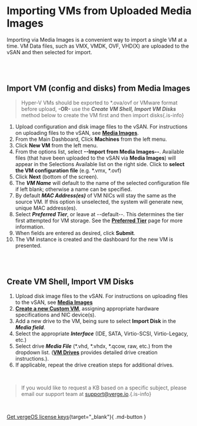 

# Importing VMs from Uploaded Media Images

Importing via Media Images is a convenient way to import a single VM at a time. VM Data files, such as VMX, VMDK, OVF, VHD(X) are uploaded to the vSAN and then selected for import.

<br>
<br>


## Import VM (config and disks) from Media Images

> Hyper-V VMs should be exported to \*.ova/ovf or VMware format before upload, **-OR-** use the ***Create VM Shell, Import VM Disks*** method below to create the VM first and then import disks{.is-info}

1.  Upload configuration and disk image files to the vSAN. For instructions on uploading files to the vSAN, see [**Media Images**](/public/ProductGuide/uploadingtovSAN).
2.  From the Main Dashboard, Click **Machines** from the left menu.
3.  Click **New VM** from the left menu.
4.  From the options list, select **\--Import from Media Images--**. Available files (that have been uploaded to the vSAN via **Media Images**) will appear in the Selections Available list on the right side. Click to **select the VM configuration file** (e.g. \*.vmx, \*.ovf)
5.  Click **Next** (bottom of the screen).
6.  The ***VM Name*** will default to the name of the selected configuration file if left blank; otherwise a name can be specified.
7.  By default ***MAC Address(es)*** of VM NICs will stay the same as the source VM. If this option is unselected, the system will generate new, unique MAC address(es).
8.  Select ***Preferred Tier***, or leave at --default--. This determines the tier first attempted for VM storage. See the [**Preferred Tier**](/public/ProductGuide/preferredtiers) page for more information.
9.  When fields are entered as desired, click **Submit**.
10.  The VM instance is created and the dashboard for the new VM is presented.

<br>
<br>


<a name="shell"></a> 
## Create VM Shell, Import VM Disks

1.  Upload disk image files to the vSAN. For instructions on uploading files to the vSAN, see [**Media Images**](/public/ProductGuide/uploadingtovSAN)
2.  [**Create a new Custom VM**](/public/ProductGuide/creatingvms#create-a-new-custom-vm), assigning appropriate hardware specifications and NIC device(s).
3.  Add a new drive to the VM, being sure to select **Import Disk** in the ***Media field***.
4.  Select the appropriate ***Interface*** (IDE, SATA, Virtio-SCSI, Virtio-Legacy, etc.)
5.  Select drive ***Media File*** (\*.vhd, \*.vhdx, \*.qcow, raw, etc.) from the dropdown list. ([**VM Drives**](/public/ProductGuide/VMdrives) provides detailed drive creation instructions.).
6.  If applicable, repeat the drive creation steps for additional drives.

<br>   

   > If you would like to request a KB based on a specific subject, please email our support team at <a href="mailto:support@verge.io?subject=KB Request" target="_blank" rel="noopener noreferrer">support@verge.io.</a>{.is-info}



<br>

[Get vergeOS license keys](https://www.verge.io/test-drive){target="_blank"}{ .md-button }